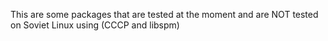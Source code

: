 This are some packages that are tested at the moment and are NOT tested on Soviet Linux using (CCCP and libspm)
